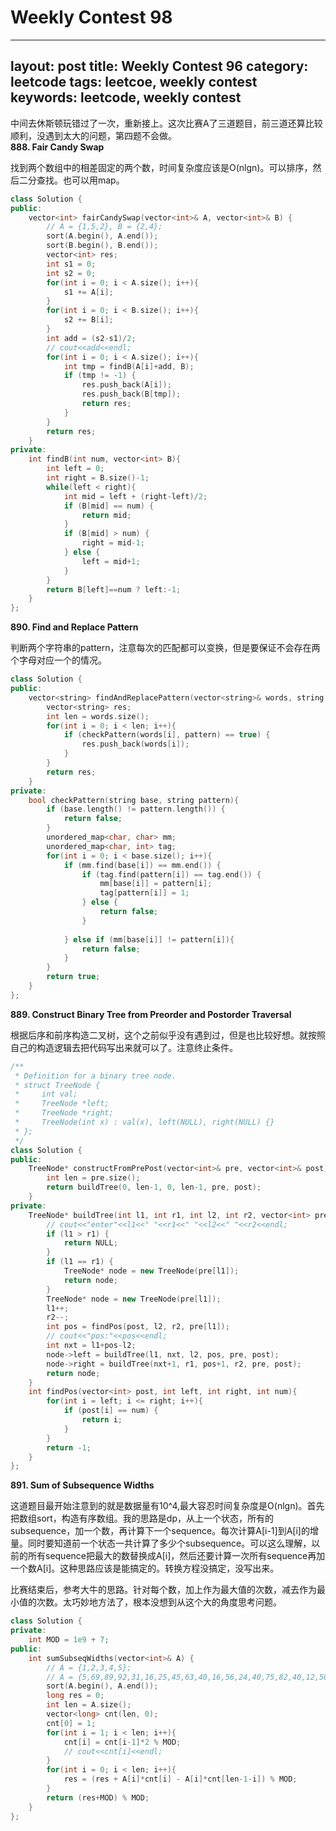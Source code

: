 # Weekly Contest 98

---
layout: post
title: Weekly Contest 96
category: leetcode
tags: leetcoe, weekly contest
keywords: leetcode, weekly contest
---

中间去休斯顿玩错过了一次，重新接上。这次比赛A了三道题目，前三道还算比较顺利，没遇到太大的问题，第四题不会做。<br>
**888. Fair Candy Swap**
<p>找到两个数组中的相差固定的两个数，时间复杂度应该是O(nlgn)。可以排序，然后二分查找。也可以用map。</p>

```c++
class Solution {
public:
    vector<int> fairCandySwap(vector<int>& A, vector<int>& B) {
        // A = {1,5,2}, B = {2,4};
        sort(A.begin(), A.end());
        sort(B.begin(), B.end());
        vector<int> res;
        int s1 = 0;
        int s2 = 0;
        for(int i = 0; i < A.size(); i++){
            s1 += A[i];
        }
        for(int i = 0; i < B.size(); i++){
            s2 += B[i];
        }
        int add = (s2-s1)/2;
        // cout<<add<<endl;
        for(int i = 0; i < A.size(); i++){
            int tmp = findB(A[i]+add, B);
            if (tmp != -1) {
                res.push_back(A[i]);
                res.push_back(B[tmp]);
                return res;
            }
        }
        return res;
    }
private:
    int findB(int num, vector<int> B){
        int left = 0;
        int right = B.size()-1;
        while(left < right){
            int mid = left + (right-left)/2;
            if (B[mid] == num) {
                return mid;
            }
            if (B[mid] > num) {
                right = mid-1;
            } else {
                left = mid+1;
            }
        }
        return B[left]==num ? left:-1;
    }
};
```

**890. Find and Replace Pattern**
<p>判断两个字符串的pattern，注意每次的匹配都可以变换，但是要保证不会存在两个字母对应一个的情况。</p>

```c++
class Solution {
public:
    vector<string> findAndReplacePattern(vector<string>& words, string pattern) {
        vector<string> res;
        int len = words.size();
        for(int i = 0; i < len; i++){
            if (checkPattern(words[i], pattern) == true) {
                res.push_back(words[i]);
            }
        }
        return res;
    }
private:
    bool checkPattern(string base, string pattern){
        if (base.length() != pattern.length()) {
            return false;
        }
        unordered_map<char, char> mm;
        unordered_map<char, int> tag;
        for(int i = 0; i < base.size(); i++){
            if (mm.find(base[i]) == mm.end()) {
                if (tag.find(pattern[i]) == tag.end()) {
                    mm[base[i]] = pattern[i];
                    tag[pattern[i]] = 1;
                } else {
                    return false;
                }
                
            } else if (mm[base[i]] != pattern[i]){
                return false;
            }
        }
        return true;
    }
};
```

**889. Construct Binary Tree from Preorder and Postorder Traversal**
<p>根据后序和前序构造二叉树，这个之前似乎没有遇到过，但是也比较好想。就按照自己的构造逻辑去把代码写出来就可以了。注意终止条件。</p>

```c++
/**
 * Definition for a binary tree node.
 * struct TreeNode {
 *     int val;
 *     TreeNode *left;
 *     TreeNode *right;
 *     TreeNode(int x) : val(x), left(NULL), right(NULL) {}
 * };
 */
class Solution {
public:
    TreeNode* constructFromPrePost(vector<int>& pre, vector<int>& post) {
        int len = pre.size();
        return buildTree(0, len-1, 0, len-1, pre, post);
    }
private:
    TreeNode* buildTree(int l1, int r1, int l2, int r2, vector<int> pre, vector<int> post){
        // cout<<"enter"<<l1<<" "<<r1<<" "<<l2<<" "<<r2<<endl;
        if (l1 > r1) {
            return NULL;
        }
        if (l1 == r1) {
            TreeNode* node = new TreeNode(pre[l1]);
            return node;
        }
        TreeNode* node = new TreeNode(pre[l1]);
        l1++;
        r2--;
        int pos = findPos(post, l2, r2, pre[l1]);
        // cout<<"pos:"<<pos<<endl;
        int nxt = l1+pos-l2;
        node->left = buildTree(l1, nxt, l2, pos, pre, post);
        node->right = buildTree(nxt+1, r1, pos+1, r2, pre, post);
        return node;
    }
    int findPos(vector<int> post, int left, int right, int num){
        for(int i = left; i <= right; i++){
            if (post[i] == num) {
                return i;
            }
        }
        return -1;
    }
};
```
**891. Sum of Subsequence Widths**

<p>这道题目最开始注意到的就是数据量有10^4,最大容忍时间复杂度是O(nlgn)。首先把数组sort，构造有序数组。我的思路是dp，从上一个状态，所有的subsequence，加一个数，再计算下一个sequence。每次计算A[i-1]到A[i]的增量。同时要知道前一个状态一共计算了多少个subsequence。可以这么理解，以前的所有sequence把最大的数替换成A[i]，然后还要计算一次所有sequence再加一个数A[i]。这种思路应该是能搞定的。转换方程没搞定，没写出来。</p>
<p>比赛结束后，参考大牛的思路。针对每个数，加上作为最大值的次数，减去作为最小值的次数。太巧妙地方法了，根本没想到从这个大的角度思考问题。</p>

```c++
class Solution {
private:
    int MOD = 1e9 + 7;
public:
    int sumSubseqWidths(vector<int>& A) {
        // A = {1,2,3,4,5};
        // A = {5,69,89,92,31,16,25,45,63,40,16,56,24,40,75,82,40,12,50,62,92,44,67,38,92,22,91,24,26,21,100,42,23,56,64,43,95,76,84,79,89,4,16,94,16,77,92,9,30,13};
        sort(A.begin(), A.end());
        long res = 0;
        int len = A.size();
        vector<long> cnt(len, 0);
        cnt[0] = 1;
        for(int i = 1; i < len; i++){
            cnt[i] = cnt[i-1]*2 % MOD;
            // cout<<cnt[i]<<endl;
        }
        for(int i = 0; i < len; i++){
            res = (res + A[i]*cnt[i] - A[i]*cnt[len-1-i]) % MOD;
        }
        return (res+MOD) % MOD;
    }
};
```

